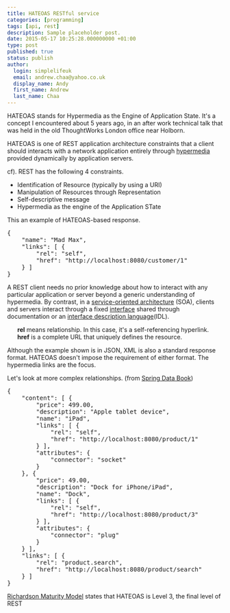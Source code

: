 ```yaml
---
title: HATEOAS RESTful service
categories: [programming]
tags: [api, rest]
description: Sample placeholder post.
date: 2015-05-17 10:25:28.000000000 +01:00
type: post
published: true
status: publish
author:
  login: simplelifeuk
  email: andrew.chaa@yahoo.co.uk
  display_name: Andy
  first_name: Andrew
  last_name: Chaa
---
```

<p>HATEOAS stands for Hypermedia as the Engine of Application State. It's a concept I encountered about 5 years ago, in an after work technical talk that was held in the old ThoughtWorks London office near Holborn.</p>
<p>HATEOAS is one of REST application architecture constraints that a client should interacts with a network application entirely through <a title="Hypermedia" href="http://en.wikipedia.org/wiki/Hypermedia">hypermedia</a> provided dynamically by application servers.</p>
<p>cf). REST has the following 4 constraints.</p>
<ul>
<li>Identification of Resource (typically by using a URI)</li>
<li>Manipulation of Resources through Representation</li>
<li>Self-descriptive message</li>
<li>Hypermedia as the engine of the Application STate</li>
</ul>
<p>This an example of HATEOAS-based response.</p>
<div class="highlight highlight-json">
<pre>{
    <span class="pl-s"><span class="pl-pds">"</span>name<span class="pl-pds">"</span></span>: <span class="pl-s"><span class="pl-pds">"Mad Max</span><span class="pl-pds">"</span></span>,
    <span class="pl-s"><span class="pl-pds">"</span>links<span class="pl-pds">"</span></span>: [ {
        <span class="pl-s"><span class="pl-pds">"</span>rel<span class="pl-pds">"</span></span>: <span class="pl-s"><span class="pl-pds">"</span>self<span class="pl-pds">"</span></span>,
        <span class="pl-s"><span class="pl-pds">"</span>href<span class="pl-pds">"</span></span>: <span class="pl-s"><span class="pl-pds">"</span>http://localhost:8080/customer/1<span class="pl-pds">"</span></span>
    } ]
}</pre>
</div>
<p>A REST client needs no prior knowledge about how to interact with any particular application or server beyond a generic understanding of hypermedia. By contrast, in a <a title="Service-oriented architecture" href="http://en.wikipedia.org/wiki/Service-oriented_architecture">service-oriented architecture</a> (SOA), clients and servers interact through a fixed <a title="Interface (computing)" href="http://en.wikipedia.org/wiki/Interface_(computing)">interface</a> shared through documentation or an <a title="Interface description language" href="http://en.wikipedia.org/wiki/Interface_description_language">interface description language</a>(IDL).</p>
<ul class="task-list">
<li><strong>rel</strong> means relationship. In this case, it's a self-referencing hyperlink.</li>
<li><strong>href</strong> is a complete URL that uniquely defines the resource.</li>
</ul>
<p>Although the example shown is in JSON, XML is also a standard response format. HATEOAS doesn't impose the requirement of either format. The hypermedia links are the focus.</p>
<p>Let's look at more complex relationships. (from <a href="https://github.com/SpringSource/spring-data-book">Spring Data Book</a>)</p>
<pre>{
    <span class="pl-s"><span class="pl-pds">"</span>content<span class="pl-pds">"</span></span>: [ {
        <span class="pl-s"><span class="pl-pds">"</span>price<span class="pl-pds">"</span></span>: <span class="pl-c1">499.00</span>,
        <span class="pl-s"><span class="pl-pds">"</span>description<span class="pl-pds">"</span></span>: <span class="pl-s"><span class="pl-pds">"</span>Apple tablet device<span class="pl-pds">"</span></span>,
        <span class="pl-s"><span class="pl-pds">"</span>name<span class="pl-pds">"</span></span>: <span class="pl-s"><span class="pl-pds">"</span>iPad<span class="pl-pds">"</span></span>,
        <span class="pl-s"><span class="pl-pds">"</span>links<span class="pl-pds">"</span></span>: [ {
            <span class="pl-s"><span class="pl-pds">"</span>rel<span class="pl-pds">"</span></span>: <span class="pl-s"><span class="pl-pds">"</span>self<span class="pl-pds">"</span></span>,
            <span class="pl-s"><span class="pl-pds">"</span>href<span class="pl-pds">"</span></span>: <span class="pl-s"><span class="pl-pds">"</span>http://localhost:8080/product/1<span class="pl-pds">"</span></span>
        } ],
        <span class="pl-s"><span class="pl-pds">"</span>attributes<span class="pl-pds">"</span></span>: {
            <span class="pl-s"><span class="pl-pds">"</span>connector<span class="pl-pds">"</span></span>: <span class="pl-s"><span class="pl-pds">"</span>socket<span class="pl-pds">"</span></span>
        }
    }, {
        <span class="pl-s"><span class="pl-pds">"</span>price<span class="pl-pds">"</span></span>: <span class="pl-c1">49.00</span>,
        <span class="pl-s"><span class="pl-pds">"</span>description<span class="pl-pds">"</span></span>: <span class="pl-s"><span class="pl-pds">"</span>Dock for iPhone/iPad<span class="pl-pds">"</span></span>,
        <span class="pl-s"><span class="pl-pds">"</span>name<span class="pl-pds">"</span></span>: <span class="pl-s"><span class="pl-pds">"</span>Dock<span class="pl-pds">"</span></span>,
        <span class="pl-s"><span class="pl-pds">"</span>links<span class="pl-pds">"</span></span>: [ {
            <span class="pl-s"><span class="pl-pds">"</span>rel<span class="pl-pds">"</span></span>: <span class="pl-s"><span class="pl-pds">"</span>self<span class="pl-pds">"</span></span>,
            <span class="pl-s"><span class="pl-pds">"</span>href<span class="pl-pds">"</span></span>: <span class="pl-s"><span class="pl-pds">"</span>http://localhost:8080/product/3<span class="pl-pds">"</span></span>
        } ],
        <span class="pl-s"><span class="pl-pds">"</span>attributes<span class="pl-pds">"</span></span>: {
            <span class="pl-s"><span class="pl-pds">"</span>connector<span class="pl-pds">"</span></span>: <span class="pl-s"><span class="pl-pds">"</span>plug<span class="pl-pds">"</span></span>
        }
    } ],
    <span class="pl-s"><span class="pl-pds">"</span>links<span class="pl-pds">"</span></span>: [ {
        <span class="pl-s"><span class="pl-pds">"</span>rel<span class="pl-pds">"</span></span>: <span class="pl-s"><span class="pl-pds">"</span>product.search<span class="pl-pds">"</span></span>,
        <span class="pl-s"><span class="pl-pds">"</span>href<span class="pl-pds">"</span></span>: <span class="pl-s"><span class="pl-pds">"</span>http://localhost:8080/product/search<span class="pl-pds">"</span></span>
    } ]
}
</pre>
<p><a href="http://martinfowler.com/articles/richardsonMaturityModel.html">Richardson Maturity Model</a> states that HATEOAS is Level 3, the final level of REST</p>
